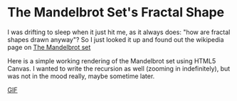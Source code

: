 The Mandelbrot Set's Fractal Shape
==================================

I was drifting to sleep when it just hit me, as it always does: "how are fractal shapes drawn anyway"?
So I just looked it up and found out the wikipedia page on [The Mandelbrot set](https://en.wikipedia.org/wiki/Mandelbrot_set)

Here is a simple working rendering of the Mandelbrot set using HTML5 Canvas.
I wanted to write the recursion as well (zooming in indefinitely), but was not in the mood really, maybe sometime later.

[GIF](mandelbrot.gif?raw=true "GIF")
